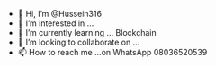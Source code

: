- 👋 Hi, I’m @Hussein316
- 👀 I’m interested in ...
- 🌱 I’m currently learning ... Blockchain 
- 💞️ I’m looking to collaborate on ...
- 📫 How to reach me ...on WhatsApp 08036520539

<!---
Hussein316/Hussein316 is a ✨ special ✨ repository because its `README.md` (this file) appears on your GitHub profile.
You can click the Preview link to take a look at your changes.
--->
